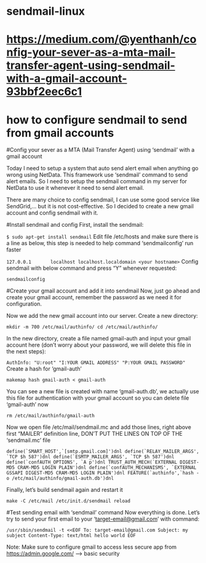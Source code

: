 # sendmail-linux
# https://medium.com/@yenthanh/config-your-sever-as-a-mta-mail-transfer-agent-using-sendmail-with-a-gmail-account-93bbf2eec6c1
# how to configure sendmail to send from gmail accounts

#Config your sever as a MTA (Mail Transfer Agent) using ‘sendmail’ with a gmail account 


Today I need to setup a system that auto send alert email when anything go wrong using NetData. This framework use ‘sendmail’ command to send alert emails. So I need to setup the sendmail command in my server for NetData to use it whenever it need to send alert email.

There are many choice to config sendmail, I can use some good service like SendGrid,… but it is not cost-effective. So I decided to create a new gmail account and config sendmail with it.

#Install sendmail and config
First, install the sendmail:

`$ sudo apt-get install sendmail`
Edit file /etc/hosts and make sure there is a line as below, this step is needed to help command ‘sendmailconfig’ run faster

`127.0.0.1       localhost localhost.localdomain <your hostname>`
Config sendmail with below command and press “Y” whenever requested:

`sendmailconfig`

#Create your gmail account and add it into sendmail
Now, just go ahead and create your gmail account, remember the password as we need it for configuration.

Now we add the new gmail account into our server. Create a new directory:

`mkdir -m 700 /etc/mail/authinfo/
cd /etc/mail/authinfo/`

In the new directory, create a file named gmail-auth and input your gmail account here (don’t worry about your password, we will delete this file in the next steps):

`AuthInfo: "U:root" "I:YOUR GMAIL ADDRESS" "P:YOUR GMAIL PASSWORD"`
Create a hash for ‘gmail-auth’

`makemap hash gmail-auth < gmail-auth`

You can see a new file is created with name ‘gmail-auth.db’, we actually use this file for authentication with your gmail account so you can delete file ‘gmail-auth’ now

`rm /etc/mail/authinfo/gmail-auth`


Now we open file /etc/mail/sendmail.mc and add those lines, right above first “MAILER” definition line, DON’T PUT THE LINES ON TOP OF THE ‘sendmail.mc’ file

```define(`SMART_HOST',`[smtp.gmail.com]')dnl
define(`RELAY_MAILER_ARGS', `TCP $h 587')dnl
define(`ESMTP_MAILER_ARGS', `TCP $h 587')dnl
define(`confAUTH_OPTIONS', `A p')dnl
TRUST_AUTH_MECH(`EXTERNAL DIGEST-MD5 CRAM-MD5 LOGIN PLAIN')dnl
define(`confAUTH_MECHANISMS', `EXTERNAL GSSAPI DIGEST-MD5 CRAM-MD5 LOGIN PLAIN')dnl
FEATURE(`authinfo',`hash -o /etc/mail/authinfo/gmail-auth.db')dnl```

Finally, let’s build sendmail again and restart it

`make -C /etc/mail
/etc/init.d/sendmail reload`

#Test sending email with ‘sendmail’ command
Now everything is done. Let’s try to send your first email to your ‘target-email@gmail.com’ with command:

`/usr/sbin/sendmail -t <<EOF
To: target-email@gmail.com
Subject: my subject
Content-Type: text/html
hello world
EOF`






Note: Make sure to configure gmail to access less secure app from https://admin.google.com/ --> basic security
